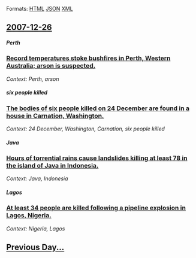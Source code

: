 
Formats: [HTML](2007/12/26/index.html)  [JSON](2007/12/26/index.json)  [XML](2007/12/26/index.xml)  

## [2007-12-26](/news/2007/12/26/index.md)

##### Perth
### [ Record temperatures stoke bushfires in Perth, Western Australia; arson is suspected. ](/news/2007/12/26/record-temperatures-stoke-bushfires-in-perth-western-australia-arson-is-suspected.md)
_Context: Perth, arson_

##### six people killed
### [ The bodies of six people killed on 24 December are found in a house in Carnation, Washington. ](/news/2007/12/26/the-bodies-of-six-people-killed-on-24-december-are-found-in-a-house-in-carnation-washington.md)
_Context: 24 December, Washington, Carnation, six people killed_

##### Java
### [ Hours of torrential rains cause landslides killing at least 78 in the island of Java in Indonesia. ](/news/2007/12/26/hours-of-torrential-rains-cause-landslides-killing-at-least-78-in-the-island-of-java-in-indonesia.md)
_Context: Java, Indonesia_

##### Lagos
### [ At least 34 people are killed following a pipeline explosion in Lagos, Nigeria. ](/news/2007/12/26/at-least-34-people-are-killed-following-a-pipeline-explosion-in-lagos-nigeria.md)
_Context: Nigeria, Lagos_

## [Previous Day...](/news/2007/12/25/index.md)

